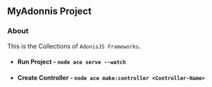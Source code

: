 ## MyAdonnis Project

### About

This is the Collections of `AdonisJS Frameworks`.

- #### Run Project - `node ace serve --watch`

- #### Create Controller - `node ace make:controller <Controller-Name>`
